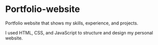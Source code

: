 # Portfolio-website
Portfolio website that shows my skills, experience, and projects.

I used HTML, CSS, and JavaScript to structure and design my personal website.
